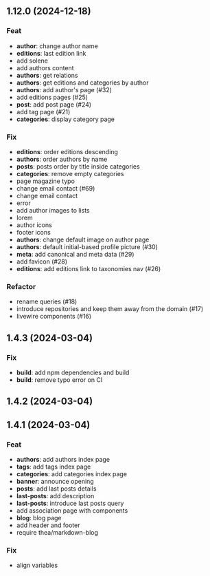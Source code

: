 ## 1.12.0 (2024-12-18)

### Feat

- **author**: change author name
- **editions**: last edition link
- add solene
- add authors content
- **authors**: get relations
- **authors**: get editions and categories by author
- **authors**: add author's page (#32)
- add editions pages (#25)
- **post**: add post page (#24)
- add tag page (#21)
- **categories**: display category page

### Fix

- **editions**: order editions descending
- **authors**: order authors by name
- **posts**: posts order by title inside categories
- **categories**: remove empty categories
- page magazine typo
- change email contact (#69)
- change email contact
- error
- add author images to lists
- lorem
- author icons
- footer icons
- **authors**: change default image on author page
- **authors**: default initial-based profile picture (#30)
- **meta**: add canonical  and meta data (#29)
- add favicon (#28)
- **editions**: add editions link to taxonomies nav (#26)

### Refactor

- rename queries (#18)
- introduce repositories and keep them away from the domain (#17)
- livewire components (#16)

## 1.4.3 (2024-03-04)

### Fix

- **build**: add npm dependencies and build
- **build**: remove typo error on CI

## 1.4.2 (2024-03-04)

## 1.4.1 (2024-03-04)

### Feat

- **authors**: add authors index page
- **tags**: add tags index page
- **categories**: add categories index page
- **banner**: announce opening
- **posts**: add last posts details
- **last-posts**: add description
- **last-posts**: introduce last posts query
- add association page with components
- **blog**: blog page
- add header and footer
- require thea/markdown-blog

### Fix

- align variables
